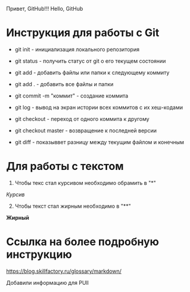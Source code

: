 Привет, GitHub!!!
Hello, GitHub

# Инструкция для работы с Git

* git init - инициализация локального репозитория
* git status - получить статус от git о его текущем состоянии

* git add - добавить файлы или папки к следующему коммиту 

* git add . - добавить все файлы и папки 

* git commit -m "коммит" - создание коммита

* git log - вывод на экран истории всех коммитов с их хеш-кодами 

* git checkout - переход от одного коммита к другому 

* git checkout master - возвращение к последней версии 

* git diff - показыввет разницу между текущим файлом и конечным 


# Для работы с текстом 
1. Чтобы текс стал курсивом необходимо обрамить в "*"

*Курсив*

2. Чтобы текст стал жирным необходимо в "**"

**Жирный**


# Ссылка на более подробную инструкцию 
https://blog.skillfactory.ru/glossary/markdown/

Добавили информацию для PUll
